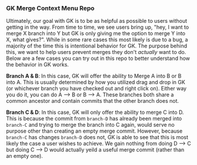 ### GK Merge Context Menu Repo

Ultimately, our goal with GK is to be as helpful as possible to users without getting in the way. From time to time, we see users bring up, "hey, I want to merge X branch into Y but GK is only giving me the option
to merge Y into X, what gives?". While in some rare cases this most likely is due to a bug, a majority of the time this is intentional behavior for GK. The purpose behind this, we want to help users prevent
merges they don't *actually* want to do. Below are a few cases you can try out in this repo to better understand how the behavior in GK works.

**Branch A & B**:
In this case, GK will offer the ability to Merge A into B or B into A. This is usually determined by how you utilized drag and drop in GK (or whichever branch you have checked out and right click on).
Either way you do it, you can do A --> B or B --> A. These branches both share a common ancestor and contain commits that the other branch does not.

**Branch C & D**:
In this case, GK will only offer the ability to merge C into D. This is because the commit from `branch-D` has already been merged into `branch-C` and trying to merge the branch into C again, would serve
no purpose other than creating an empty merge commit. However, because `branch-C` has changes `branch-D` does not, GK is able to see that this is most likely the case a user wishes to achieve. We gain
nothing from doing D --> C but doing C --> D would actually yeild a useful merge commit (rather than an empty one).